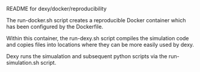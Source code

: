 README for dexy/docker/reproducibility

The run-docker.sh script creates a reproducible Docker container which has been configured by the Dockerfile.

Within this container, the run-dexy.sh script compiles the simulation code and copies files into locations where they can be more easily used by dexy.

Dexy runs the simualation and subsequent python scripts via the run-simulation.sh script.
